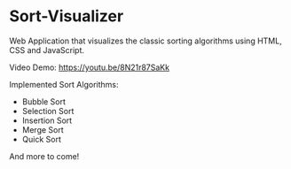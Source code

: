 # Sort-Visualizer
Web Application that visualizes the classic sorting algorithms using HTML, CSS and JavaScript.

Video Demo: https://youtu.be/8N21r87SaKk

Implemented Sort Algorithms:
- Bubble Sort
- Selection Sort
- Insertion Sort
- Merge Sort
- Quick Sort

And more to come!

